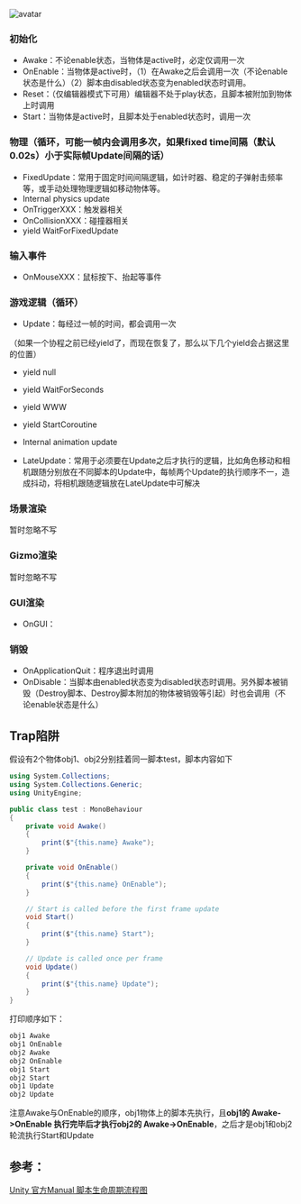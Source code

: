 ![avatar](https://docs.unity3d.com/uploads/Main/monobehaviour_flowchart.svg)

### 初始化

- Awake：不论enable状态，当物体是active时，必定仅调用一次
- OnEnable：当物体是active时，（1）在Awake之后会调用一次（不论enable状态是什么）（2）脚本由disabled状态变为enabled状态时调用。
- Reset：（仅编辑器模式下可用）编辑器不处于play状态，且脚本被附加到物体上时调用
- Start：当物体是active时，且脚本处于enabled状态时，调用一次  

### 物理（循环，可能一帧内会调用多次，如果fixed time间隔（默认0.02s）小于实际帧Update间隔的话）
- FixedUpdate：常用于固定时间间隔逻辑，如计时器、稳定的子弹射击频率等，或手动处理物理逻辑如移动物体等。
- Internal physics update
- OnTriggerXXX：触发器相关
- OnCollisionXXX：碰撞器相关
- yield WaitForFixedUpdate  

### 输入事件
- OnMouseXXX：鼠标按下、抬起等事件  

### 游戏逻辑（循环）
- Update：每经过一帧的时间，都会调用一次  
  

（如果一个协程之前已经yield了，而现在恢复了，那么以下几个yield会占据这里的位置）

- yield null
- yield WaitForSeconds
- yield WWW
- yield StartCoroutine  

- Internal animation update
- LateUpdate：常用于必须要在Update之后才执行的逻辑，比如角色移动和相机跟随分别放在不同脚本的Update中，每帧两个Update的执行顺序不一，造成抖动，将相机跟随逻辑放在LateUpdate中可解决  

### 场景渲染
暂时忽略不写
### Gizmo渲染
暂时忽略不写
### GUI渲染
- OnGUI：

### 销毁
- OnApplicationQuit：程序退出时调用
- OnDisable：当脚本由enabled状态变为disabled状态时调用。另外脚本被销毁（Destroy脚本、Destroy脚本附加的物体被销毁等引起）时也会调用（不论enable状态是什么）  

## Trap陷阱
假设有2个物体obj1、obj2分别挂着同一脚本test，脚本内容如下
```csharp
using System.Collections;
using System.Collections.Generic;
using UnityEngine;

public class test : MonoBehaviour
{
    private void Awake()
    {
        print($"{this.name} Awake");
    }

    private void OnEnable()
    {
        print($"{this.name} OnEnable");
    }

    // Start is called before the first frame update
    void Start()
    {
        print($"{this.name} Start");
    }

    // Update is called once per frame
    void Update()
    {
        print($"{this.name} Update");
    }
}

```
打印顺序如下：
```csharp
obj1 Awake
obj1 OnEnable
obj2 Awake
obj2 OnEnable
obj1 Start
obj2 Start
obj1 Update
obj2 Update
```
注意Awake与OnEnable的顺序，obj1物体上的脚本先执行，且**obj1的 Awake->OnEnable 执行完毕后才执行obj2的 Awake->OnEnable**，之后才是obj1和obj2轮流执行Start和Update
## 参考：
[Unity 官方Manual 脚本生命周期流程图](https://docs.unity3d.com/Manual/ExecutionOrder.html)